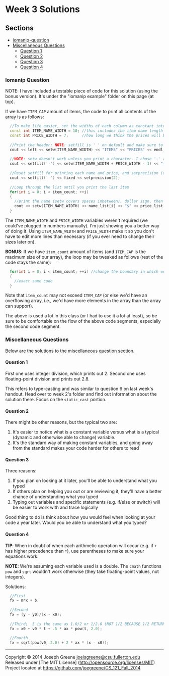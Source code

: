 # Week 3 Solutions

## Sections
- [iomanip-question](#iomanip-question)
- [Miscellaneous Questions](#miscellaneous-questions)
  - [Question 1](#question-1)
  - [Question 2](#question-2)
  - [Question 3](#question-3)
  - [Question 4](#question-4)


### Iomanip Question
NOTE: I have included a testable piece of code for this solution (using the bonus version). It's under the "iomanip example" folder 
on this page (at top).

If we have `ITEM_CAP` amount of items, the code to print all contents of the array is as follows:
```C++
  //To make life easier, set the widths of each column as constant integers (values are just a rough guess)
  const int ITEM_NAME_WIDTH = 10; //this includes the item name length and the spaces between ITEMS and PRICES
  const int PRICE_WIDTH = 7;      //how long we think the prices will be at maximum
  
  //Print the header; NOTE: setfill is ' ' on default and make sure to make it left-justified (sets everything else as left)
  cout << left << setw(ITEM_NAME_WIDTH) << "ITEMS" << "PRICES" << endl;
  
  //NOTE: setw doesn't work unless you print a character. I chose '-' and subtracted a dash from setw to compensate
  cout << setfill('-') << setw(ITEM_NAME_WIDTH + PRICE_WIDTH - 1) << "-" << endl; //set the dashes length to cover both item names and prices
  
  //Reset setfill for printing each name and price, and setprecision (using fixed notation to round from the decimal place)
  cout << setfill(' ') << fixed << setprecision(2);
  
  //Loop through the list until you print the last item
  for(int i = 0; i < item_count; ++i)
  {
    //print the name (setw covers spaces inbetween), dollar sign, then price (and endl after)
    cout << setw(ITEM_NAME_WIDTH) << name_list[i] << "$" << price_list[i] << endl;
  }
```

The `ITEM_NAME_WIDTH` and `PRICE_WIDTH` variables weren't required (we could've plugged in numbers manually). I'm just showing you a better way 
of doing it. Using `ITEM_NAME_WIDTH` and `PRICE_WIDTH` make it so you don't have to edit more lines than necessary (if you ever need to change 
their sizes later on).

__BONUS__:
If we have `item_count` amount of items (and `ITEM_CAP` is the maximum size of our array), the loop 
may be tweaked as follows (rest of the code stays the same):
```C++
  for(int i = 0; i < item_count; ++i) //change the boundary in which we loop in (ITEM_CAP -> item_count)
  {
    //exact same code
  }
```

Note that `item_count` may not exceed `ITEM_CAP` (or else we'd have an overflowing array, i.e., we'd have more 
elements in the array than the array can support).

The above is used a lot in this class (or I had to use it a lot at least), so be sure to be comfortable on 
the flow of the above code segments, especially the second code segment.

### Miscellaneous Questions
Below are the solutions to the miscellaneous question section.

#### Question 1
First one uses integer division, which prints out 2. Second one uses floating-point division and prints out 2.8.

This refers to type-casting and was similar to question 6 on last week's handout. Head over to week 2's folder and find out information 
about the solution there. Focus on the `static_cast` portion.

#### Question 2
There might be other reasons, but the typical two are:

1. It's easier to notice what is a constant variable versus what is a typical (dynamic and otherwise able to change) variable. 
2. It's the standard way of making constant variables, and going away from the standard makes your code harder for others to read

#### Question 3
Three reasons:

1. If you plan on looking at it later, you'll be able to understand what you typed
2. If others plan on helping you out or are reviewing it, they'll have a better chance of understanding what you typed
3. Typing out variables and specific statements (e.g. if/else or switch) will be easier to work with and trace logically

Good thing to do is think about how you would feel when looking at your code a year later. Would you be able to understand what you typed?

#### Question 4
__TIP__: When in doubt of when each arithmetic operation will occur (e.g. if `+` has higher precedence than `*`), use parentheses to make sure your equations work.

__NOTE__: We're assuming each variable used is a double. The `cmath` functions `pow` and `sqrt` wouldn't work otherwise (they take floating-point values, not integers).

Solutions:
```C++
  //First
  fx = m*x + b;
  
  //Second
  fx = (y - y0)/(x - x0);
  
  //Third; .5 is the same as 1.0/2 or 1/2.0 (NOT 1/2 BECAUSE 1/2 RETURNS 0)
  fx = x0 + v0 * t + .5 * ax * pow(t, 2.0);
  
  //Fourth
  fx = sqrt(pow(v0, 2.0) + 2 * ax * (x - x0));
```

-------------------------------------------------------------------------------

Copyright &copy; 2014 Joseph Greene <joeisgreene@csu.fullerton.edu>  
Released under [The MIT License] (http://opensource.org/licenses/MIT)  
Project located at <https://github.com/joegreene/CS_121_Fall_2014>